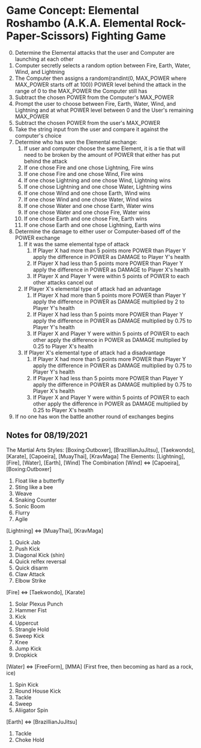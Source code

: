 # Game Concept: Elemental Roshambo (A.K.A. Elemental Rock-Paper-Scissors) Fighting Game

0. Determine the Elemental attacks that the user and Computer are launching at each other
1. Computer secretly selects a random option between Fire, Earth, Water, Wind, and Lightning
2. The Computer then assigns a random(randint(0, MAX_POWER where MAX_POWER starts off at 100)) POWER level behind the attack in the range of 0 to the MAX_POWER the Computer still has
3. Subtract the chosen POWER from the Computer's MAX_POWER
4. Prompt the user to choose between Fire, Earth, Water, Wind, and Lightning and at what POWER level between 0 and the User's remaining MAX_POWER
5. Subtract the chosen POWER from the user's MAX_POWER
6. Take the string input from the user and compare it against the computer's choice
7. Determine who has won the Elemental exchange:
    1. If user and computer choose the same Element, it is a tie that will need to be broken by the amount of POWER that either has put behind the attack
    2. If one chose Fire and one chose Lightning, Fire wins
    3. If one chose Fire and one chose Wind, Fire wins
    4. If one chose Lightning and one chose Wind, Lightning wins
    5. If one chose Lightning and one chose Water, Lightning wins
    6. If one chose Wind and one chose Earth, Wind wins
    7. If one chose Wind and one chose Water, Wind wins
    8. If one chose Water and one chose Earth, Water wins
    9. If one chose Water and one chose Fire, Water wins
    10. If one chose Earth and one chose Fire, Earth wins
    11. If one chose Earth and one chose Lightning, Earth wins
8. Determine the damage to either user or Computer-based off of the POWER exchange
    1. If it was the same elemental type of attack
        1. If Player X had more than 5 points more POWER than Player Y apply the difference in POWER as DAMAGE to Player Y's health
        2. If Player X had less than 5 points more POWER than Player Y apply the difference in POWER as DAMAGE to Player X's health
        3. If Player X and Player Y were within 5 points of POWER to each other attacks cancel out
    2. If Player X's elemental type of attack had an advantage
        1. If Player X had more than 5 points more POWER than Player Y apply the difference in POWER as DAMAGE multiplied by 2 to Player Y's health
        2. If Player X had less than 5 points more POWER than Player Y apply the difference in POWER as DAMAGE multiplied by 0.75 to Player Y's health
        3. If Player X and Player Y were within 5 points of POWER to each other apply the difference in POWER as DAMAGE multiplied by 0.25 to Player X's health
    3. If Player X's elemental type of attack had a disadvantage
        1. If Player X had more than 5 points more POWER than Player Y apply the difference in POWER as DAMAGE multiplied by 0.75 to Player Y's health
        2. If Player X had less than 5 points more POWER than Player Y apply the difference in POWER as DAMAGE multiplied by 0.75 to Player X's health
        3. If Player X and Player Y were within 5 points of POWER to each other apply the difference in POWER as DAMAGE multiplied by 0.25 to Player X's health
9. If no one has won the battle another round of exchanges begins

## Notes for 08/19/2021

The Martial Arts Styles: [Boxing:Outboxer], [BrazillianJuJitsu], [Taekwondo], [Karate], [Capoeira], [MuayThai], [KravMaga]
The Elements: [Lightning], [Fire], [Water], [Earth], [Wind]
The Combination
[Wind] <=> [Capoeira], [Boxing:Outboxer]

1. Float like a butterfly
2. Sting like a bee
3. Weave
4. Snaking Counter
5. Sonic Boom
6. Flurry
7. Agile

[Lightning] <=> [MuayThai], [KravMaga]

1. Quick Jab
2. Push Kick
3. Diagonal Kick (shin)
4. Quick relfex reversal
5. Quick disarm
6. Claw Attack
7. Elbow Strike

[Fire] <=> [Taekwondo], [Karate]

1. Solar Plexus Punch
2. Hammer Fist
3. Kick
4. Uppercut
5. Strangle Hold
6. Sweep Kick
7. Knee
8. Jump Kick
9. Dropkick

[Water] <=> [FreeForm], [MMA] (First free, then becoming as hard as a rock, ice)

1. Spin Kick
2. Round House Kick
3. Tackle
4. Sweep
5. Aliigator Spin

[Earth] <=> [BrazillianJuJitsu]

1. Tackle
2. Choke Hold
